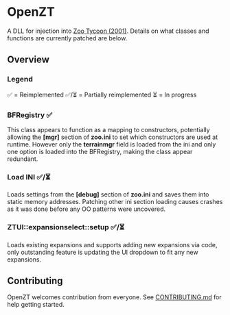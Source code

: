 # OpenZT

A DLL for injection into [Zoo Tycoon (2001)](https://en.wikipedia.org/wiki/Zoo_Tycoon_(2001_video_game)). Details on what classes and functions are currently patched are below.

## Overview

### Legend
✅ = Reimplemented
✅/⏳ = Partially reimplemented
⏳ = In progress

### BFRegistry ✅
This class appears to function as a mapping to constructors, potentially allowing the **[mgr]** section of **zoo.ini** to set which constructors are used at runtime. However only the **terrainmgr** field is loaded from the ini and only one option is loaded into the BFRegistry, making the class appear redundant.

### Load INI ✅/⏳

Loads settings from the **[debug]** section of **zoo.ini** and saves them into static memory addresses. Patching other ini section loading causes crashes as it was done before any OO patterns were uncovered.

### ZTUI::expansionselect::setup ✅/⏳
Loads existing expansions and supports adding new expansions via code, only outstanding feature is updating the UI dropdown to fit any new expansions.

## Contributing

OpenZT welcomes contribution from everyone. See [CONTRIBUTING.md](CONTRIBUTING.md) for help getting started.